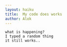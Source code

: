 ```yaml
---
layout: haiku
title:  My code does works
author: Alok
---
```


    what is happening?
    I typed a random thing
    it still works..
